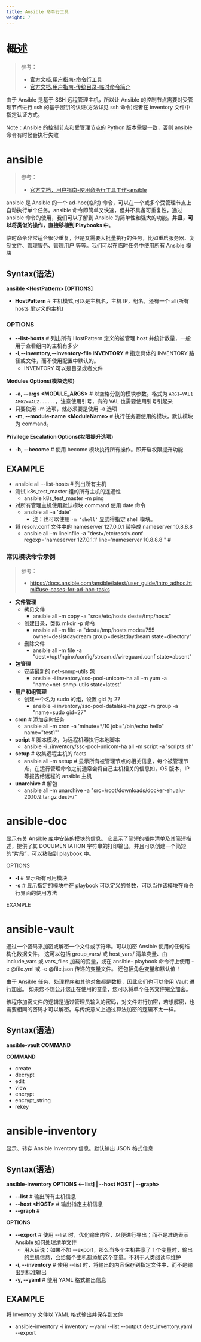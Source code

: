 ```yaml
---
title: Ansible 命令行工具
weight: 7
---
```


# 概述

> 参考：
>
> - [官方文档,用户指南-命令行工具](https://docs.ansible.com/ansible/latest/user_guide/command_line_tools.html#command-line-tools)
> - [官方文档,用户指南-传统目录-临时命令简介](https://docs.ansible.com/ansible/latest/user_guide/intro_adhoc.html)

由于 Ansible 是基于 SSH 远程管理主机，所以让 Ansible 的控制节点需要对受管理节点进行 ssh 的基于密钥的认证(方法详见 ssh 命令)或者在 inventory 文件中指定认证方式。

Note：Ansible 的控制节点和受管理节点的 Python 版本需要一致，否则 ansible 命令有时候会执行失败

# ansible

> 参考：
>
> - [官方文档，用户指南-使用命令行工具工作-ansible](https://docs.ansible.com/ansible/latest/cli/ansible.html)

ansible 是 Ansible 的一个 ad-hoc(临时) 命令，可以在一个或多个受管理节点上自动执行单个任务。ansible 命令即简单又快速，但并不具备可重复性，通过 ansible 命令的使用，我们可以了解到 Ansible 的简单性和强大的功能。**并且，可以将类似的操作，直接移植到 Playbooks 中**。

临时命令非常适合很少重复，但是又需要大批量执行的任务，比如重启服务器、复制文件、管理服务、管理用户 等等。我们可以在临时任务中使用所有 Ansible 模块

## Syntax(语法)

**ansible \<HostPattern> \[OPTIONS]**

- **HostPattern** # 主机模式,可以是主机名，主机 IP，组名，还有一个 all(所有 hosts 里定义的主机)

### OPTIONS

- **--list-hosts** # 列出所有 HostPattern 定义的被管理 host 并统计数量，一般用于查看组内的主机有多少
- **-i,--inventory,--inventory-file INVENTORY** # 指定具体的 INVENTORY 路径或文件，而不使用配置中默认的。
  - INVENTORY 可以是目录或者文件

**Modules Options(模块选项)**

- **-a, --args \<MODULE_ARGS>** # 以空格分割的模块参数。格式为 `ARG1=VAL1 ARG2=VAL2......`，注意使用引号，有的 VAL 也需要使用引号引起来
- 只要使用 -m 选项，就必须要是使用 -a 选项
- **-m, --module-name \<ModuleName>** # 执行任务要使用的模块，默认模块为 command。

**Privilege Escalation Options(权限提升选项)**

- **-b, --become** # 使用 become 模块执行所有操作。即开启权限提升功能

## EXAMPLE

- ansible all --list-hosts # 列出所有主机
- 测试 k8s_test_master 组的所有主机的连通性
  - ansible k8s_test_master -m ping
- 对所有管理主机使用默认模块 command 使用 date 命令
  - ansible all -a 'date'
    - 注：也可以使用 `-m 'shell'` 显式得指定 shell 模块。
- 将 resolv.conf 文件中的 nameserver 127.0.0.1 替换成 nameserver 10.8.8.8
  - ansible all -m lineinfile -a "dest=/etc/resolv.conf regexp='nameserver 127.0.1.1' line='nameserver 10.8.8.8'" #

### 常见模块命令示例

> 参考：
>
> - <https://docs.ansible.com/ansible/latest/user_guide/intro_adhoc.html#use-cases-for-ad-hoc-tasks>

- **文件管理**
  - 拷贝文件
    - ansible all -m copy -a "src=/etc/hosts dest=/tmp/hosts"
  - 创建目录，类似 mkdir -p 命令
    - ansible all -m file -a "dest=/tmp/hosts mode=755 owner=desistdaydream group=desistdaydream state=directory"
  - 删除文件
    - ansible all -m file -a "dest=/opt/nginx/config/stream.d/wireguard.conf state=absent"
- **包管理**
  - 安装最新的 net-snmp-utils 包
    - ansible -i inventory/ssc-pool-unicom-ha all -m yum -a "name=net-snmp-utils state=latest"
- **用户和组管理**
  - 创建一个名为 sudo 的组，设置 gid 为 27
    - ansible -i inventory/ssc-pool-datalake-ha _jxgz_ -m group -a "name=sudo gid=27"
- **cron** # 添加定时任务
  - ansible all -m cron -a 'minute=\*/10 job="/bin/echo hello" name="test1"'
- **script** # 脚本模块，为远程机器执行本地脚本
  - ansible -i ./inventory/ssc-pool-unicom-ha all -m script -a 'scripts.sh'
- **setup** # 收集远程主机的 facts
  - ansible all -m setup # 显示所有被管理节点的相关信息，每个被管理节点，在运行管理命令之前通常会将自己主机相关的信息如，OS 版本，IP 等报告给远程的 ansible 主机
- **unarchive** # 解包
  - ansible all -m unarchive -a "src=/root/downloads/docker-ehualu-20.10.9.tar.gz dest=/"

# ansible-doc

显示有关 Ansible 库中安装的模块的信息。 它显示了简短的插件清单及其简短描述，提供了其 DOCUMENTATION 字符串的打印输出，并且可以创建一个简短的“片段”，可以粘贴到 playbook 中。

OPTIONS

- **-l** # 显示所有可用模块
- **-s** # 显示指定的模块中在 playbook 可以定义的参数，可以当作该模块在命令行界面的使用方法

EXAMPLE

# ansible-vault

通过一个密码来加密或解密一个文件或字符串。可以加密 Ansible 使用的任何结构化数据文件。 这可以包括 group_vars/ 或 host_vars/ 清单变量、由 include_vars 或 vars_files 加载的变量，或在 ansible- playbook 命令行上使用 -e @file.yml 或 -e @file.json 传递的变量文件。 还包括角色变量和默认值！

由于 Ansible 任务、处理程序和其他对象都是数据，因此它们也可以使用 Vault 进行加密。 如果您不想公开您正在使用的变量，您可以将单个任务文件完全加密。

该程序加密文件的逻辑是通过管理员输入的密码，对文件进行加密，若想解密，也需要相同的密码才可以解密。与传统意义上通过算法加密的逻辑不太一样。

## Syntax(语法)

**ansible-vault COMMAND**

**COMMAND**

- create
- decrypt
- edit
- view
- encrypt
- encrypt_string
- rekey

# ansible-inventory

显示、转存 Ansible Inventory 信息。默认输出 JSON 格式信息

## Syntax(语法)

**ansible-inventory OPTIONS <--list] | --host HOST | --graph>**

- **--list** # 输出所有主机信息
- **--host \<HOST>** # 输出指定主机信息
- **--graph** #

**OPTIONS**

- **--export** # 使用 --list 时，优化输出内容，以便进行导出；而不是准确表示 Ansible 如何处理清单文件
  - 用人话说：如果不加 --export，那么当多个主机共享了 1 个变量时，输出的主机信息，会给每个主机都添加这个变量。不利于人类阅读与维护
- **-i, --inventory** # 使用 --list 时，将输出的内容保存到指定文件中，而不是输出到标准输出
- **-y, --yaml** # 使用 YAML 格式输出信息

## EXAMPLE

将 Inventory 文件以 YAML 格式输出并保存到文件

- ansible-inventory -i inventory --yaml --list --output dest_inventory.yaml --export
